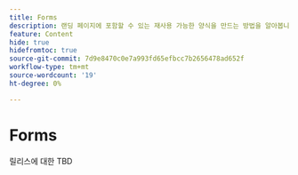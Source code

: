 ```yaml
---
title: Forms
description: 랜딩 페이지에 포함할 수 있는 재사용 가능한 양식을 만드는 방법을 알아봅니다.
feature: Content
hide: true
hidefromtoc: true
source-git-commit: 7d9e8470c0e7a993fd65efbcc7b2656478ad652f
workflow-type: tm+mt
source-wordcount: '19'
ht-degree: 0%

---
```


# Forms

릴리스에 대한 TBD
